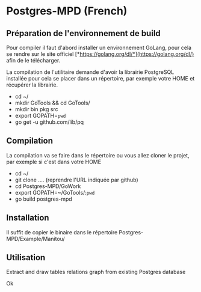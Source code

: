 # Postgres-MPD (French)

## Préparation de l'environnement de build

Pour compiler il faut d'abord installer un environnement GoLang, pour cela se rendre sur le site officiel [*https://golang.org/dl/*](https://golang.org/dl/) afin de le télécharger.

La compilation de l'utilitaire demande d'avoir la librairie PostgreSQL installée pour cela se placer dans un répertoire, par exemple votre HOME et récupérer la librairie.

   -   cd ~/
   -   mkdir GoTools && cd GoTools/
   -   mkdir bin pkg src
   -   export GOPATH=`pwd`
   -   go get -u github.com/lib/pq

## Compilation

La compilation va se faire dans le répertoire ou vous allez cloner le projet, par exemple si c'est dans votre HOME

   -   cd ~/
   -   git clone .... (reprendre l'URL indiquée par github)
   -   cd Postgres-MPD/GoWork
   -   export GOPATH=~/GoTools/:`pwd`
   -   go build postgres-mpd

## Installation

Il suffit de copier le binaire dans le répertoire Postgres-MPD/Example/Manitou/

## Utilisation

Extract and draw tables relations graph from existing Postgres database 

Ok
